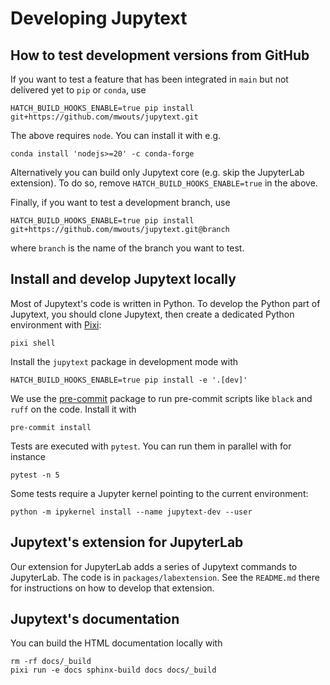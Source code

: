 # Developing Jupytext

## How to test development versions from GitHub

If you want to test a feature that has been integrated in `main` but not delivered yet to `pip` or `conda`, use
```
HATCH_BUILD_HOOKS_ENABLE=true pip install git+https://github.com/mwouts/jupytext.git
```

The above requires `node`. You can install it with e.g.
```
conda install 'nodejs>=20' -c conda-forge
```

Alternatively you can build only Jupytext core (e.g. skip the JupyterLab extension). To do so, remove `HATCH_BUILD_HOOKS_ENABLE=true` in the above.

Finally, if you want to test a development branch, use
```
HATCH_BUILD_HOOKS_ENABLE=true pip install git+https://github.com/mwouts/jupytext.git@branch
```
where `branch` is the name of the branch you want to test.

## Install and develop Jupytext locally

Most of Jupytext's code is written in Python. To develop the Python part of Jupytext, you should clone Jupytext, then create a dedicated Python environment with [Pixi](https://pixi.sh):
```
pixi shell
```

Install the `jupytext` package in development mode with
```
HATCH_BUILD_HOOKS_ENABLE=true pip install -e '.[dev]'
```

We use the [pre-commit](https://pre-commit.com) package to run pre-commit scripts like `black` and `ruff` on the code.
Install it with
```
pre-commit install
```

Tests are executed with `pytest`. You can run them in parallel with for instance
```
pytest -n 5
```

Some tests require a Jupyter kernel pointing to the current environment:
```
python -m ipykernel install --name jupytext-dev --user
```

## Jupytext's extension for JupyterLab

Our extension for JupyterLab adds a series of Jupytext commands to JupyterLab. The code is in `packages/labextension`. See the `README.md` there for instructions on how to develop that extension.

## Jupytext's documentation

You can build the HTML documentation locally with
```
rm -rf docs/_build
pixi run -e docs sphinx-build docs docs/_build
```
